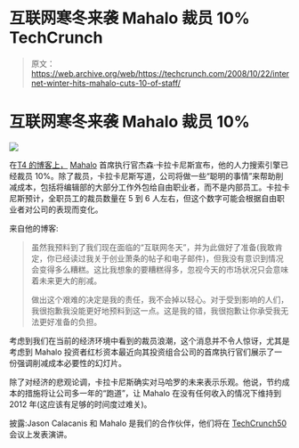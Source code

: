 # 互联网寒冬来袭 Mahalo 裁员 10% TechCrunch

> 原文：<https://web.archive.org/web/https://techcrunch.com/2008/10/22/internet-winter-hits-mahalo-cuts-10-of-staff/>

# 互联网寒冬来袭 Mahalo 裁员 10%

[![](img/bef02f81e7ee57c849c12ce0a7e92471.png)](https://web.archive.org/web/20221006213154/http://www.mahalo.com/)

在[T4 的博客上，](https://web.archive.org/web/20221006213154/http://calacanis.com/2008/10/22/tough-times-hard-decisions/) [Mahalo](https://web.archive.org/web/20221006213154/http://www.mahalo.com/) 首席执行官杰森·卡拉卡尼斯宣布，他的人力搜索引擎已经裁员 10%。除了裁员，卡拉卡尼斯写道，公司将做一些“聪明的事情”来帮助削减成本，包括将编辑部的大部分工作外包给自由职业者，而不是内部员工。卡拉卡尼斯预计，全职员工的裁员数量在 5 到 6 人左右，但这个数字可能会根据自由职业者对公司的表现而变化。

来自他的博客:

> 虽然我预料到了我们现在面临的“互联网冬天”，并为此做好了准备(我敢肯定，你已经读过我关于创业萧条的帖子和电子邮件)，但我没有意识到情况会变得多么糟糕。这比我想象的要糟糕得多，忽视今天的市场状况只会意味着未来更大的削减。
> 
> 做出这个艰难的决定是我的责任，我不会掉以轻心。对于受到影响的人们，我很抱歉我没能更好地预料到这一点。这是我的错，我很抱歉让你承受我无法更好准备的负担。

考虑到我们在当前的经济环境中看到的裁员浪潮，这个消息并不令人惊讶，尤其是考虑到 Mahalo 投资者红杉资本最近向其投资组合公司的首席执行官们展示了一份强调削减成本必要性的幻灯片。

除了对经济的悲观论调，卡拉卡尼斯确实对马哈罗的未来表示乐观。他说，节约成本的措施将让公司多一年的“跑道”，让 Mahalo 在没有任何收入的情况下维持到 2012 年(这应该有足够的时间度过难关)。

披露:Jason Calacanis 和 Mahalo 是我们的合作伙伴，他们将在 [TechCrunch50](https://web.archive.org/web/20221006213154/http://www.techcrunch50.com/) 会议上发表演讲。